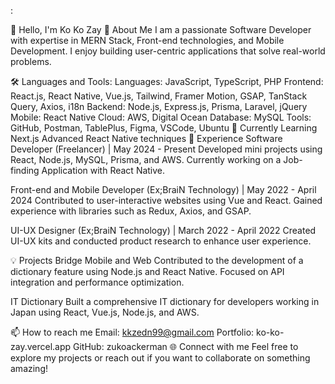 :

👋 Hello, I'm Ko Ko Zay
🚀 About Me
I am a passionate Software Developer with expertise in MERN Stack, Front-end technologies, and Mobile Development. I enjoy building user-centric applications that solve real-world problems.

🛠️ Languages and Tools:
Languages: JavaScript, TypeScript, PHP
Frontend: React.js, React Native, Vue.js, Tailwind, Framer Motion, GSAP, TanStack Query, Axios, i18n
Backend: Node.js, Express.js, Prisma, Laravel, jQuery
Mobile: React Native
Cloud: AWS, Digital Ocean
Database: MySQL
Tools: GitHub, Postman, TablePlus, Figma, VSCode, Ubuntu
🌱 Currently Learning
Next.js
Advanced React Native techniques
💼 Experience
Software Developer (Freelancer) | May 2024 - Present
Developed mini projects using React, Node.js, MySQL, Prisma, and AWS. Currently working on a Job-finding Application with React Native.

Front-end and Mobile Developer (Ex;BraiN Technology) | May 2022 - April 2024
Contributed to user-interactive websites using Vue and React. Gained experience with libraries such as Redux, Axios, and GSAP.

UI-UX Designer (Ex;BraiN Technology) | March 2022 - April 2022
Created UI-UX kits and conducted product research to enhance user experience.

💡 Projects
Bridge Mobile and Web
Contributed to the development of a dictionary feature using Node.js and React Native. Focused on API integration and performance optimization.

IT Dictionary
Built a comprehensive IT dictionary for developers working in Japan using React, Vue.js, Node.js, and AWS.

📫 How to reach me
Email: kkzedn99@gmail.com
Portfolio: ko-ko-zay.vercel.app
GitHub: zukoackerman
🌐 Connect with me
Feel free to explore my projects or reach out if you want to collaborate on something amazing!

